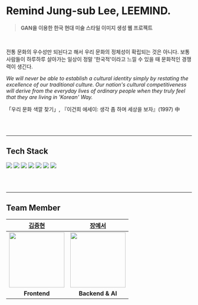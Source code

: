 # Remind Jung-sub Lee, LEEMIND.
> **GAN을 이용한 한국 현대 미술 스타일 이미지 생성 웹 프로젝트**
<br>

전통 문화의 우수성만 되뇐다고 해서 우리 문화의 정체성이 확립되는 것은 아니다. 보통 사람들이 하루하루 살아가는 일상이 정말 '한국적'이라고 느낄 수 있을 때 문화적인 경쟁력이 생긴다.
 
 *We will never be able to establish a cultural identity simply by restating the excellence of our traditional culture.
Our nation's cultural competitiveness will derive from the everyday lives of ordinary people when they truly feel that they are living in 'Korean' Way.*

 「우리 문화 색깔 찾기」, 『이건희 에세이: 생각 좀 하며 세상을 보자』(1997) 中
 
 <br>
 <br>
 
 ---

## Tech Stack
<img src="https://img.shields.io/badge/PyTorch-EE4C2C?style=flat-square&logo=pytorch&logoColor=white"/> <img src="https://img.shields.io/badge/MongoDB-47A248?style=flat-square&logo=mongodb&logoColor=white"/> <img src="https://img.shields.io/badge/React-61DAFB?style=flat-square&logo=react&logoColor=white"/> <img src="https://img.shields.io/badge/Docker-2496ED?style=flat-square&logo=docker&logoColor=white"/> <img src="https://img.shields.io/badge/Google Cloud-4285F4?style=flat-square&logo=googlecloud&logoColor=white"/> <img src="https://img.shields.io/badge/GitHub Actions-2088FF?style=flat-square&logo=githubactions&logoColor=white"/>  <img src="https://img.shields.io/badge/Flask-000000?style=flat-square&logo=flask&logoColor=white"/>

<br>
<br>

---

## Team Member
|[김중현](https://github.com/JoongHyun-Kim)|[장예서](https://github.com/yesyeseo)|
|:---:|:---:|
|<img src="https://github.com/JoongHyun-Kim.png" width="150" height="150" >|<img src="https://github.com/yesyeseo.png" width="150" height="150">|
| **Frontend**|**Backend & AI**|

